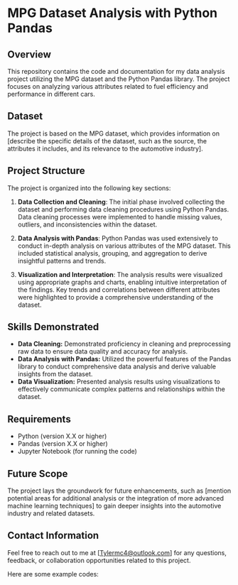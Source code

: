 # MPG Dataset Analysis with Python Pandas

## Overview
This repository contains the code and documentation for my data analysis project utilizing the MPG dataset and the Python Pandas library. The project focuses on analyzing various attributes related to fuel efficiency and performance in different cars.

## Dataset
The project is based on the MPG dataset, which provides information on [describe the specific details of the dataset, such as the source, the attributes it includes, and its relevance to the automotive industry].

## Project Structure
The project is organized into the following key sections:

1. **Data Collection and Cleaning**: The initial phase involved collecting the dataset and performing data cleaning procedures using Python Pandas. Data cleaning processes were implemented to handle missing values, outliers, and inconsistencies within the dataset.

2. **Data Analysis with Pandas**: Python Pandas was used extensively to conduct in-depth analysis on various attributes of the MPG dataset. This included statistical analysis, grouping, and aggregation to derive insightful patterns and trends.

3. **Visualization and Interpretation**: The analysis results were visualized using appropriate graphs and charts, enabling intuitive interpretation of the findings. Key trends and correlations between different attributes were highlighted to provide a comprehensive understanding of the dataset.

## Skills Demonstrated
- **Data Cleaning:** Demonstrated proficiency in cleaning and preprocessing raw data to ensure data quality and accuracy for analysis.
- **Data Analysis with Pandas:** Utilized the powerful features of the Pandas library to conduct comprehensive data analysis and derive valuable insights from the dataset.
- **Data Visualization:** Presented analysis results using visualizations to effectively communicate complex patterns and relationships within the dataset.

## Requirements
- Python (version X.X or higher)
- Pandas (version X.X or higher)
- Jupyter Notebook (for running the code)

## Future Scope
The project lays the groundwork for future enhancements, such as [mention potential areas for additional analysis or the integration of more advanced machine learning techniques] to gain deeper insights into the automotive industry and related datasets.

## Contact Information
Feel free to reach out to me at [Tylermc4@outlook.com] for any questions, feedback, or collaboration opportunities related to this project.

Here are some example codes:

